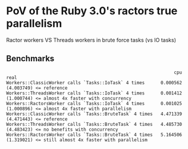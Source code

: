 # PoV of the Ruby 3.0's ractors true parallelism

Ractor workers VS Threads workers in brute force tasks (vs IO tasks)

## Benchmarks
```
                                                               cpu         real
Workers::ClassicWorker calls `Tasks::IoTask` 4 times      0.000562   (4.003749) <= reference
Workers::ThreadsWorker calls `Tasks::IoTask` 4 times      0.001412   (1.000744) <= almost 4x faster with concurrency
Workers::RactorsWorker calls `Tasks::IoTask` 4 times      0.001025   (1.000896) <= almost 4x faster with parallelism
Workers::ClassicWorker calls `Tasks::BruteTask` 4 times   4.471339   (4.471443) <= reference
Workers::ThreadsWorker calls `Tasks::BruteTask` 4 times   4.485730   (4.483423) <= no benefits with concurrency
Workers::RactorsWorker calls `Tasks::BruteTask` 4 times   5.164506   (1.319021) <= still almost 4x faster with parallelism
```
